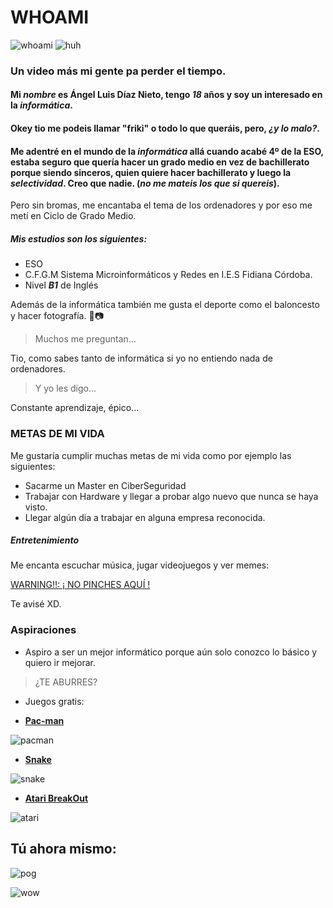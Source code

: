 # WHOAMI 
![whoami](https://static-s.aa-cdn.net/img/gp/20600015084808/wohpcNxanT1c4j6LqWJNTsrCNsLLlJ7pL6LaX8ooPoOY35h2LbOMsI_m164BlYHKuQ?v=1) ![huh](https://steamuserimages-a.akamaihd.net/ugc/1839179120712206384/EF5BDF5AC5C1315B66BE5BB94E888894F3BC2445/?imw=512&&ima=fit&impolicy=Letterbox&imcolor=%23000000&letterbox=false)
### Un video más mi gente pa perder el tiempo. 
#### Mi _nombre_ es **Ángel Luis Díaz Nieto**, tengo _18_ años y soy un interesado en la _**informática**_.
#### Okey tio me podeis llamar **"friki"** o todo lo que queráis, pero, *¿y lo malo?*. 
#### Me adentré en el mundo de la _informática_ allá cuando acabé **4º de la ESO**, estaba seguro que quería hacer un grado medio en vez de bachillerato porque siendo sinceros, quien quiere hacer bachillerato y luego la **_selectividad_**. Creo que nadie. (*no me mateis los que si quereis*). 
Pero sin bromas, me encantaba el tema de los ordenadores y por eso me metí en Ciclo de Grado Medio.
##### Mis estudios son los siguientes:
* ESO
* C.F.G.M Sistema Microinformáticos y Redes en I.E.S Fidiana Córdoba.
* Nivel **_B1_** de Inglés


Además de la informática también me gusta el deporte como el baloncesto y hacer fotografía. 🏀📷

> Muchos me preguntan...

Tio, como sabes tanto de informática si yo no entiendo nada de ordenadores.

> Y yo les digo...

Constante aprendizaje, épico...

### METAS DE MI VIDA

Me gustaría cumplir muchas metas de mi vida como por ejemplo las siguientes:

+ Sacarme un Master en CiberSeguridad
+ Trabajar con Hardware y llegar a probar algo nuevo que nunca se haya visto.
+ Llegar algún dia a trabajar en alguna empresa reconocida.

##### Entretenimiento

Me encanta escuchar música, jugar videojuegos y ver memes:

[ WARNING!!: ¡ NO PINCHES AQUÍ ! ](https://www.youtube.com/watch?v=dQw4w9WgXcQ)

Te avisé XD.


### Aspiraciones 

* Aspiro a ser un mejor informático porque aún solo conozco lo básico y quiero ir mejorar.

> ¿TE ABURRES?


* Juegos gratis:

 
 * [**Pac-man**](https://www.google.com/logos/2010/pacman10-i.html)
   
  ![pacman](https://images.freeimages.com/fic/images/icons/385/game_stars/256/pacman.png)
 
 * [**Snake**](https://www.google.com/fbx?fbx=snake_arcade)

  ![snake](https://is4-ssl.mzstatic.com/image/thumb/Purple71/v4/e0/82/67/e08267e0-fc2b-ec55-baf5-f8162cfcbf47/source/256x256bb.jpg)
   
 * [**Atari BreakOut**](https://elgoog.im/breakout/)

![atari](https://is4-ssl.mzstatic.com/image/thumb/Purple49/v4/a1/ef/4d/a1ef4d6f-24c8-88fb-f897-372dc8fddb0c/source/256x256bb.jpg)


## Tú ahora mismo:
![pog](https://media4.giphy.com/media/FtuxXQSkmz47BEjllB/200.gif)

![wow](https://media.tenor.com/49oyq0BH6K4AAAAM/clap-kajus.gif)
